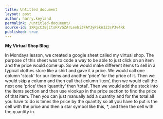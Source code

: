 ```yaml
---
title: Untitled document
layout: post
author: harry.keyland
permalink: /untitled-document/
source-id: 1XRgcC3BjItsFXVGZArLeebi3FAY3yPSknIZ3sP3v4Rk
published: true
---
```

**My Virtual Shop Blog**

In Mondays lesson, we created a google sheet called my virtual shop. The purpose of this sheet was to code a way to be able to just click on an item and the price would come up. So we would make different items to sell in a typical clothes store like a shirt and gave it a price. We would call one column 'stock' for our items and another ‘price’ for the price of it. Then we would skip a column and then call that column ‘item’, then we would call the next one ‘price’ then ‘quantity’ then ‘total’. Then we would add the stock into the items section and then use vlookup in the price section to find the price of that item. Then you can just manually add a quantity and for the total all you have to do is times the price by the quantity so all you have to put is the cell with the price and then a star symbol like this, *, and then the cell with the quantity in.

